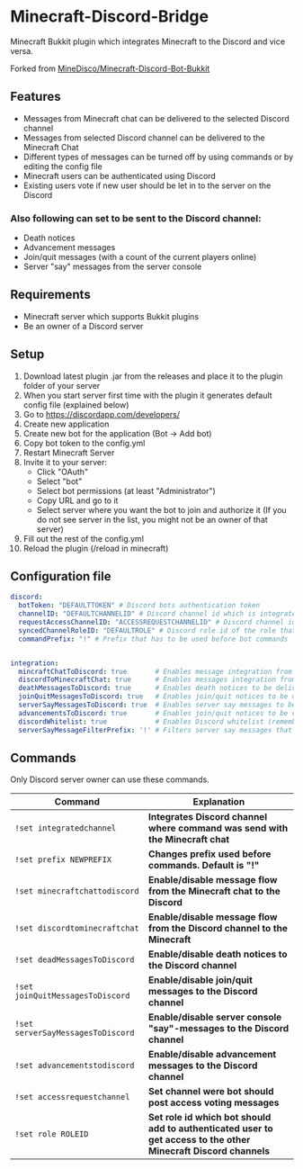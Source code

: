 # Minecraft-Discord-Bridge

Minecraft Bukkit plugin which integrates Minecraft to the Discord and vice versa.

Forked from [MineDisco/Minecraft-Discord-Bot-Bukkit](https://github.com/MineDisco/Minecraft-Discord-Bot-Bukkit)

## Features 
* Messages from Minecraft chat can be delivered to the selected Discord channel
* Messages from selected Discord channel can be delivered to the Minecraft Chat
* Different types of messages can be turned off by using commands or by editing the config file 
* Minecraft users can be authenticated using Discord 
* Existing users vote if new user should be let in to the server on the Discord

### Also following can set to be sent to the Discord channel:
* Death notices
* Advancement messages
* Join/quit messages (with a count of the current players online) 
* Server "say" messages from the server console

## Requirements
* Minecraft server which supports Bukkit plugins
* Be an owner of a Discord server

## Setup
1. Download latest plugin .jar from the releases and place it to the plugin folder of your server
2. When you start server first time with the plugin it generates default config file (explained below) 
3. Go to https://discordapp.com/developers/
4. Create new application
5. Create new bot for the application (Bot -> Add bot)
6. Copy bot token to the config.yml
7. Restart Minecraft Server
8. Invite it to your server: 
   - Click "OAuth" 
   - Select "bot" 
   - Select bot permissions (at least "Administrator") 
   - Copy URL and go to it 
   - Select server where you want the bot to join and authorize it (If you do not see server in the list, you might not be an owner of that server)
9. Fill out the rest of the config.yml
10. Reload the plugin (/reload in minecraft)

## Configuration file
```yml
discord:
  botToken: "DEFAULTTOKEN" # Discord bots authentication token
  channelID: "DEFAULTCHANNELID" # Discord channel id which is integrated with the Minecraft channel
  requestAccessChannelID: "ACCESSREQUESTCHANNELID" # Discord channel id of the channel were already allowed users vote if new user should be let in to the server
  syncedChannelRoleID: "DEFAULTROLE" # Discord role id of the role that have access to integrated Discord and request voting channel 
  commandPrefix: "!" # Prefix that has to be used before bot commands


integration:
  mincraftChatToDiscord: true       # Enables message integration from Minecraft chat to Discord channel
  discordToMinecraftChat: true      # Enables messages integration from Discord channel to Minecraft chat 
  deathMessagesToDiscord: true      # Enables death notices to be delivered to Discord channel
  joinQuitMessagesToDiscord: true   # Enables join/quit notices to be delivered to Discord channel
  serverSayMessagesToDiscord: true  # Enables server say messages to be delivered to Discord channel
  advancementsToDiscord: true       # Enables join/quit notices to be delivered to Discord channel
  discordWhitelist: true            # Enables Discord whitelist (remember to disable original whitelist from the server settings)
  serverSayMessageFilterPrefix: '!' # Filters server say messages that begins with this prefix
```
## Commands
Only Discord server owner can use these commands.

| Command        | Explanation |
| ------------- |--------------|
| `!set integratedchannel` | **Integrates Discord channel where command was send with the Minecraft chat**|
| `!set prefix NEWPREFIX` | **Changes prefix used before commands. Default is "!"** |
| `!set minecraftchattodiscord`  | **Enable/disable message flow from the Minecraft chat to the Discord** |
| `!set discordtominecraftchat ` | **Enable/disable message flow from the Discord channel to the Minecraft** |
| `!set deadMessagesToDiscord` | **Enable/disable death notices to the Discord channel** |
| `!set joinQuitMessagesToDiscord ` | **Enable/disable join/quit messages to the Discord channel** |
| `!set serverSayMessagesToDiscord ` | **Enable/disable server console "say"-messages to the Discord channel** |
| `!set advancementstodiscord ` | **Enable/disable advancement messages to the Discord channel** |
| `!set accessrequestchannel ` | **Set channel were bot should post access voting messages** |
| `!set role ROLEID ` | **Set role id which bot should add to authenticated user to get access to the other Minecraft Discord channels** |









